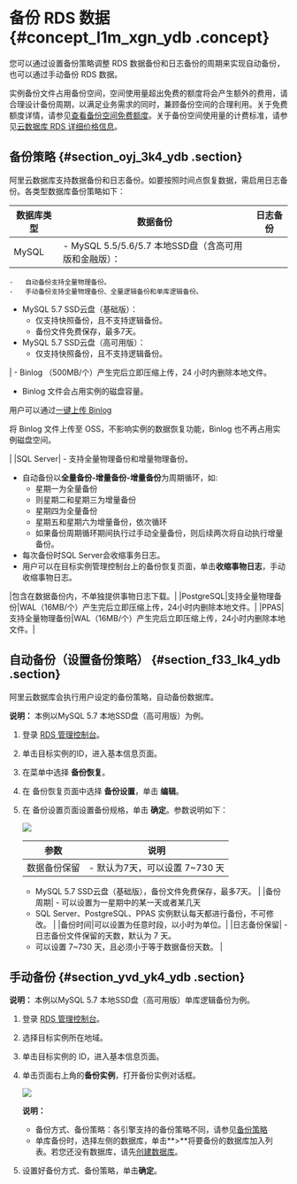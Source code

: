 # 备份 RDS 数据 {#concept_l1m_xgn_ydb .concept}

您可以通过设置备份策略调整 RDS 数据备份和日志备份的周期来实现自动备份，也可以通过手动备份 RDS 数据。

实例备份文件占用备份空间，空间使用量超出免费的额度将会产生额外的费用，请合理设计备份周期，以满足业务需求的同时，兼顾备份空间的合理利用。关于免费额度详情，请参见[查看备份空间免费额度](cn.zh-CN/用户指南/备份与恢复/查看备份空间免费额度.md#)。关于备份空间使用量的计费标准，请参见[云数据库 RDS 详细价格信息](https://www.aliyun.com/price/product#/rds/detail)。

## 备份策略 {#section_oyj_3k4_ydb .section}

阿里云数据库支持数据备份和日志备份。如要按照时间点恢复数据，需启用日志备份。各类型数据库备份策略如下：

|数据库类型|数据备份|日志备份|
|-----|----|----|
|MySQL| -   MySQL 5.5/5.6/5.7 本地SSD盘（含高可用版和金融版）：
    -   自动备份支持全量物理备份。
    -   手动备份支持全量物理备份、全量逻辑备份和单库逻辑备份。
-   MySQL 5.7 SSD云盘（基础版）：
    -   仅支持快照备份，且不支持逻辑备份。
    -   备份文件免费保存，最多7天。
-   MySQL 5.7 SSD云盘（高可用版）：
    -   仅支持快照备份，且不支持逻辑备份。

 | -   Binlog （500MB/个）产生完后立即压缩上传，24 小时内删除本地文件。
-   Binlog 文件会占用实例的磁盘容量。

用户可以通过[一键上传 Binlog](https://help.aliyun.com/document_detail/60546.html?spm=a2c4g.11186623.2.6.JGyUIA)

将 Binlog 文件上传至 OSS，不影响实例的数据恢复功能，Binlog 也不再占用实例磁盘空间。


 |
|SQL Server| -   支持全量物理备份和增量物理备份。
-   自动备份以**全量备份-增量备份-增量备份**为周期循环，如:
    -   星期一为全量备份
    -   则星期二和星期三为增量备份
    -   星期四为全量备份
    -   星期五和星期六为增量备份，依次循环
    -   如果备份周期循环期间执行过手动全量备份，则后续两次将自动执行增量备份。
-   每次备份时SQL Server会收缩事务日志。
-   用户可以在目标实例管理控制台上的备份恢复页面，单击**收缩事物日志**，手动收缩事物日志。

 |包含在数据备份内，不单独提供事物日志下载。|
|PostgreSQL|支持全量物理备份|WAL（16MB/个）产生完后立即压缩上传，24小时内删除本地文件。|
|PPAS|支持全量物理备份|WAL（16MB/个）产生完后立即压缩上传，24小时内删除本地文件。|

## 自动备份（设置备份策略） {#section_f33_lk4_ydb .section}

阿里云数据库会执行用户设定的备份策略，自动备份数据库。

**说明：** 本例以MySQL 5.7 本地SSD盘（高可用版）为例。

1.  登录 [RDS 管理控制台](https://rds.console.aliyun.com/?spm=a2c4g.11186623.2.7.JGyUIA)。
2.  单击目标实例的ID，进入基本信息页面。
3.  在菜单中选择 **备份恢复**。
4.  在 备份恢复页面中选择 **备份设置**，单击 **编辑**。
5.  在 备份设置页面设置备份规格，单击 **确定**。参数说明如下：

    ![](http://static-aliyun-doc.oss-cn-hangzhou.aliyuncs.com/assets/img/7964/4104_zh-CN.png)

    |参数|说明|
    |--|--|
    |数据备份保留|     -   默认为7天，可以设置 7~730 天
    -   MySQL 5.7 SSD云盘（基础版），备份文件免费保存，最多7天。
 |
    |备份周期|     -   可以设置为一星期中的某一天或者某几天
    -   SQL Server、PostgreSQL、PPAS 实例默认每天都进行备份，不可修改。
 |
    |备份时间|可以设置为任意时段，以小时为单位。|
    |日志备份保留|     -   日志备份文件保留的天数，默认为 7 天。
    -   可以设置 7~730 天，且必须小于等于数据备份天数。
 |


## 手动备份 {#section_yvd_yk4_ydb .section}

**说明：** 本例以MySQL 5.7 本地SSD盘（高可用版）单库逻辑备份为例。

1.  登录 [RDS 管理控制台](https://rds.console.aliyun.com/?spm=a2c4g.11186623.2.7.JGyUIA)。
2.  选择目标实例所在地域。
3.  单击目标实例的 ID，进入基本信息页面。
4.  单击页面右上角的**备份实例**，打开备份实例对话框。

    ![](http://static-aliyun-doc.oss-cn-hangzhou.aliyuncs.com/assets/img/7964/4105_zh-CN.png)

    **说明：** 

    -   备份方式、备份策略：各引擎支持的备份策略不同，请参见[备份策略](#section_oyj_3k4_ydb)
    -   单库备份时，选择左侧的数据库，单击**\>**将要备份的数据库加入列表。若您还没有数据库，请先[创建数据库](cn.zh-CN/用户指南/数据库管理/创建数据库.md#)。

5.  设置好备份方式、备份策略，单击**确定**。

